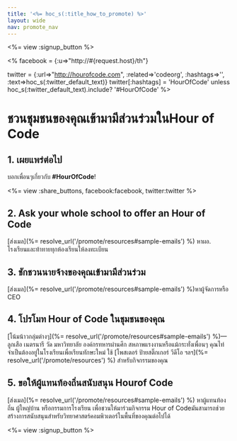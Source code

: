 ```yaml
---
title: '<%= hoc_s(:title_how_to_promote) %>'
layout: wide
nav: promote_nav
---
```

<%= view :signup_button %>

<% facebook = {:u=>"http://#{request.host}/th"}

twitter = {:url=>"http://hourofcode.com", :related=>'codeorg', :hashtags=>'', :text=>hoc_s(:twitter_default_text)} twitter[:hashtags] = 'HourOfCode' unless hoc_s(:twitter_default_text).include? '#HourOfCode' %>

# ชวนชุมชน​ของคุณเข้ามามีส่วนร่วม​ใน​ Hour of Code

## 1. เผยแพร่ต่อไป

บอกเพื่อนๆเกี่ยวกับ​ **#HourOfCode**!

<%= view :share_buttons, facebook:facebook, twitter:twitter %>

## 2. Ask your whole school to offer an Hour of Code

[ส่งเมล​](%= resolve_url('/promote/resources#sample-emails') %) หาผอ. โรงเรียนและท้าทายทุกห้องเรียน​ให้ลงทะเบียน​

## 3. ชักชวนนายจ้างของคุณเข้ามามีส่วนร่วม

[ส่งเมล​](%= resolve_url('/promote/resources#sample-emails') %)หาผู้จัดการ​หรือ​ CEO

## 4. โปรโมท Hour of Code ในชุมชนของคุณ

[โน้มน้าวกลุ่มต่างๆ](%= resolve_url('/promote/resources#sample-emails') %)— ลูกเสือ​ เนตร​นารี​ วัด​ มหาวิทยาลัย​ องค์กร​ทหาร​ผ่าน​ศึก​ สหภาพแรงงาน​ หรือแม้กระทั่ง​เพื่อนๆ คุณ​ไท่จำเป็นต้อง​อยู่ในโรงเรียน​เพื่อเรียน​ทักษะ​ใหม่​ ใช้ [โพสเตอร์​ ป้าย​ สติ๊กเกอร์​ วีดีโอ​ ฯลฯ​](%= resolve_url('/promote/resources') %) สำหรับ​กิจกรรม​ของ​คุณ​

## 5. ขอให้ผู้แทน​ท้องถิ่นสนับสนุน​ Hour​ of Code

[ส่งเมล​](%= resolve_url('/promote/resources#sample-emails') %) หาผู้แทนท้องถิ่น​ ผู้ใหญ่​บ้าน​ หรือกรรมการ​โรงเรียน​ เพื่อชวนให้มาร่วม​กิจกรรม​ Hour​ ​of​ Code​ มันสามารถช่วยสร้างการสนับสนุนสำหรับ​วิทยาศาสตร์​คอมพิวเตอร์ในพื้นที่ของคุณต่อไปได้

<%= view :signup_button %>